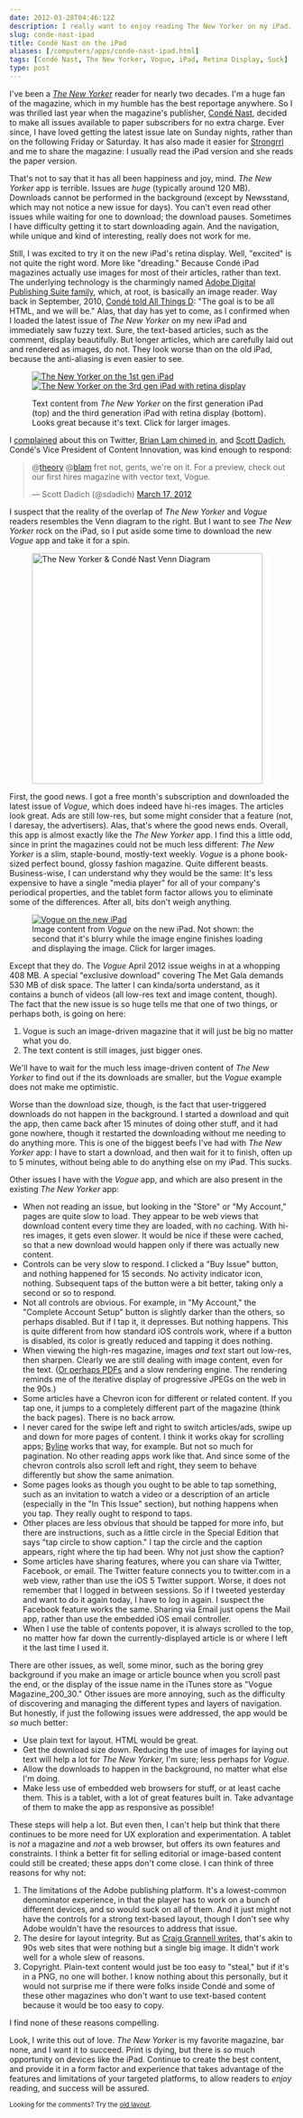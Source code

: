 ```yaml
--- 
date: 2012-03-28T04:46:12Z
description: I really want to enjoy reading The New Yorker on my iPad. But for a rather large number of reasons, it's just unpleasant. Here's why.
slug: conde-nast-ipad
title: Condé Nast on the iPad
aliases: [/computers/apps/conde-nast-ipad.html]
tags: [Condé Nast, The New Yorker, Vogue, iPad, Retina Display, Suck]
type: post
---
```



<p>I've been a <a href="http://www.newyorker.com/"><em>The New Yorker</em></a> reader for nearly two decades. I'm a huge fan of the magazine, which in my humble has the best reportage anywhere. So I was thrilled last year when the magazine's publisher, <a href="http://www.condenast.com/">Condé Nast</a>, decided to make all issues available to paper subscribers for no extra charge. Ever since, I have loved getting the latest issue late on Sunday nights, rather than on the following Friday or Saturday. It has also made it easier for <a href="http://blog.strongrrl.com/">Strongrrl</a> and me to share the magazine: I usually read the iPad version and she reads the paper version.</p>

<p>That's not to say that it has all been happiness and joy, mind. <em>The New Yorker</em> app is terrible. Issues are <em>huge</em> (typically around 120 MB). Downloads cannot be performed in the background (except by Newsstand, which may not notice a new issue for days). You can't even read other issues while waiting for one to download; the download pauses. Sometimes I have difficulty getting it to start downloading again. And the navigation, while unique and kind of interesting, really does not work for me.</p>

<p>Still, I was excited to try it on the new iPad's retina display. Well, "excited" is not quite the right word. More like "dreading." Because Condé iPad magazines actually use images for most of their articles, rather than text. The underlying technology is the charmingly named <a href="http://www.adobe.com/products/digital-publishing-suite-family.html">Adobe Digital Publishing Suite family</a>, which, at root, is basically an image reader. Way back in September, 2010, <a href="http://allthingsd.com/20100928/conde-nasts-ipad-apps-are-too-portly-blame-adobe/">Condé told All Things D</a>: "The goal is to be all HTML, and we will be." Alas, that day has yet to come, as I confirmed when I loaded the latest issue of <em>The New Yorker</em> on my new iPad and immediately saw fuzzy text. Sure, the text-based articles, such as the comment, display beautifully. But longer articles, which are carefully laid out and rendered as images, do not. They look worse than on the old iPad, because the anti-aliasing is even easier to see.</p>

<figure>
<a href="https://www.flickr.com/photos/theory/6861697774/sizes/o/in/set-72157629648560359/" title="The New Yorker on the 1st gen iPad"><img src="https://farm8.staticflickr.com/7059/6861697774_a7ac0d9356_z.jpg" alt="The New Yorker on the 1st gen iPad" /></a>
<a href="https://www.flickr.com/photos/theory/7007813821/sizes/o/in/set-72157629648560359/" alt="The New Yorker on the 3rd gen iPad with retina display"><img src="https://farm8.staticflickr.com/7110/7007813821_6293e374eb_z.jpg" alt="The New Yorker on the 3rd gen iPad with retina display" /></a>
<figcaption><p>Text content from <em>The New Yorker</em> on the first generation iPad (top) and the third generation iPad with retina display (bottom). Looks great because it's text. Click for larger images.</p></figcaption>
</figure>

<p>I <a href="https://twitter.com/#!/theory/status/180846743775232000">complained</a> about this on Twitter, <a href="https://twitter.com/#!/blam/status/180856508479848448">Brian Lam chimed in</a>, and <a href="https://twitter.com/sdadich">Scott Dadich</a>, Condé's Vice President of Content Innovation, was kind enough to respond:</p>

<blockquote class="twitter-tweet" data-in-reply-to="180846743775232000"><p>@<a href="https://twitter.com/theory">theory</a> @<a href="https://twitter.com/blam">blam</a> fret not, gents, we're on it. For a preview, check out our first hires magazine with vector text, Vogue.</p>— Scott Dadich (@sdadich) <a href="https://twitter.com/sdadich/status/181039871199154177" data-datetime="2012-03-17T15:30:43+00:00">March 17, 2012</a></blockquote>

<script src="//platform.twitter.com/widgets.js" charset="utf-8"></script>

<p>I suspect that the reality of the overlap of <em>The New Yorker</em> and <em>Vogue</em> readers resembles the Venn diagram to the right. But I want to see <em>The New Yorker</em> rock on the iPad, so I put aside some time to download the new <em>Vogue</em> app and take it for a spin.</p>

<figure class="right" style="background-color:#fff"><img src="https://farm8.staticflickr.com/7239/7007841235_5559a170e1_o.png" style="width:307pt;" alt="The New Yorker &amp; Condé Nast Venn Diagram" title=" The New Yorker &amp; Condé Nast Venn Diagram" /></figure>

<p>First, the good news. I got a free month's subscription and downloaded the latest issue of <em>Vogue</em>, which does indeed have hi-res images. The articles look great. Ads are still low-res, but some might consider that a feature (not, I daresay, the advertisers). Alas, that's where the good news ends. Overall, this app is almost exactly like the <em>The New Yorker</em> app. I find this a little odd, since in print the magazines could not be much less different: <em>The New Yorker</em> is a slim, staple-bound, mostly-text weekly. <em>Vogue</em> is a phone book-sized perfect bound, glossy fashion magazine. Quite different beasts. Business-wise, I can understand why they would be the same: It's less expensive to have a single "media player" for all of your company's periodical properties, and the tablet form factor allows you to eliminate some of the differences. After all, bits don't weigh anything.</p>

<figure>
<a href="https://www.flickr.com/photos/theory/7007813933/sizes/l/in/set-72157629648560359/"><img src="https://farm8.staticflickr.com/7198/7007813933_bd7e86947c_z.jpg" alt="Vogue on the new iPad" /></a>
<figcaption>Image content from <em>Vogue</em> on the new iPad. Not shown: the second that it's blurry while the image engine finishes loading and displaying the image. Click for larger images.</figcaption>
</figure>

<p>Except that they do. The <em>Vogue</em> April 2012 issue weighs in at a whopping 408 MB. A special "exclusive download" covering The Met Gala demands 530 MB of disk space. The latter I can kinda/sorta understand, as it contains a bunch of videos (all low-res text and image content, though). The fact that the new issue is so huge tells me that one of two things, or perhaps both, is going on here:</p>

<ol>
<li>Vogue is such an image-driven magazine that it will just be big no matter what you do.</li>
<li>The text content is still images, just bigger ones.</li>
</ol>

<p>We'll have to wait for the much less image-driven content of <em>The New Yorker</em> to find out if the its downloads are smaller, but the <em>Vogue</em> example does not make me optimistic.</p>

<p>Worse than the download size, though, is the fact that user-triggered downloads do not happen in the background. I started a download and quit the app, then came back after 15 minutes of doing other stuff, and it had gone nowhere, though it restarted the downloading without me needing to do anything more. This is one of the biggest beefs I've had with <em>The New Yorker</em> app: I have to start a download, and then wait for it to finish, often up to 5 minutes, without being able to do anything else on my iPad. This sucks.</p>

<p>Other issues I have with the <em>Vogue</em> app, and which are also present in the existing <em>The New Yorker</em> app:</p>

<ul>
<li>When not reading an issue, but looking in the "Store" or "My Account," pages are quite slow to load. They appear to be web views that download content every time they are loaded, with no caching. With hi-res images, it gets even slower. It would be nice if these were cached, so that a new download would happen only if there was actually new content.</li>
<li>Controls can be very slow to respond. I clicked a "Buy Issue" button, and nothing happened for 15 seconds. No activity indicator icon, nothing. Subsequent taps of the button were a bit better, taking only a second or so to respond.</li>
<li>Not all controls are obvious. For example, in "My Account," the "Complete Account Setup" button is slightly darker than the others, so perhaps disabled. But if I tap it, it depresses. But nothing happens. This is quite different from how standard iOS controls work, where if a button is disabled, its color is greatly reduced and tapping it does nothing.</li>
<li>When viewing the high-res magazine, images <em>and text</em> start out low-res, then sharpen. Clearly we are still dealing with image content, even for the text. (<a href="http://reverttosaved.com/2012/03/26/why-do-magazines-look-so-bad-on-the-new-ipad/">Or perhaps PDFs</a> and a slow rendering engine. The rendering reminds me of the iterative display of progressive JPEGs on the web in the 90s.)</li>
<li>Some articles have a Chevron icon for different or related content. If you tap one, it jumps to a completely different part of the magazine (think the back pages). There is no back arrow.</li>
<li>I never cared for the swipe left and right to switch articles/ads, swipe up and down for more pages of content. I think it works okay for scrolling apps; <a href="http://www.phantomfish.com/byline.html">Byline</a> works that way, for example. But not so much for pagination. No other reading apps work like that. And since some of the chevron controls also scroll left and right, they seem to behave differently but show the same animation.</li>
<li>Some pages looks as though you ought to be able to tap something, such as an invitation to watch a video or a description of an article (especially in the "In This Issue" section), but nothing happens when you tap. They really ought to respond to taps.</li>
<li>Other places are less obvious that should be tapped for more info, but there are instructions, such as a little circle in the Special Edition that says "tap circle to show caption." I tap the circle and the caption appears, right where the tip had been. Why not just show the caption?</li>
<li>Some articles have sharing features, where you can share via Twitter, Facebook, or email. The Twitter feature connects you to twitter.com in a web view, rather than use the iOS 5 Twitter support. Worse, it does not remember that I logged in between sessions. So if I tweeted yesterday and want to do it again today, I have to log in again. I suspect the Facebook feature works the same. Sharing via Email just opens the Mail app, rather than use the embedded iOS email controller.</li>
<li>When I use the table of contents popover, it is always scrolled to the top, no matter how far down the currently-displayed article is or where I left it the last time I used it.</li>
</ul>

<p>There are other issues, as well, some minor, such as the boring grey background if you make an image or article bounce when you scroll past the end, or the display of the issue name in the iTunes store as "Vogue Magazine_200_30." Other issues are more annoying, such as the difficulty of discovering and managing the different types and layers of navigation. But honestly, if just the following issues were addressed, the app would be <em>so</em> much better:</p>

<ul>
<li>Use plain text for layout. HTML would be great.</li>
<li>Get the download size down. Reducing the use of images for laying out text will help a lot for <em>The New Yorker,</em> I'm sure; less perhaps for <em>Vogue</em>.</li>
<li>Allow the downloads to happen in the background, no matter what else I'm doing.</li>
<li>Make less use of embedded web browsers for stuff, or at least cache them. This is a tablet, with a lot of great features built in. Take advantage of them to make the app as responsive as possible!</li>
</ul>

<p>These steps will help a lot. But even then, I can't help but think that there continues to be more need for UX exploration and experimentation. A tablet is <em>not</em> a magazine and <em>not</em> a web browser, but offers its own features and constraints. I think a better fit for selling editorial or image-based content could still be created; these apps don't come close. I can think of three reasons for why not:</p>

<ol>
<li>The limitations of the Adobe publishing platform. It's a lowest-common denominator experience, in that the player has to work on a bunch of different devices, and so would suck on all of them. And it just might not have the controls for a strong text-based layout, though I don't see why Adobe wouldn't have the resources to address that issue.</li>
<li>The desire for layout integrity. But as <a href="http://reverttosaved.com/2012/03/26/why-do-magazines-look-so-bad-on-the-new-ipad/">Craig Grannell writes</a>, that's akin to 90s web sites that were nothing but a single big image. It didn't work well for a whole slew of reasons.</li>
<li>Copyright. Plain-text content would just be too easy to "steal," but if it's in a PNG, no one will bother. I know nothing about this personally, but it would not surprise me if there were folks inside Condé and some of these other magazines who don't want to use text-based content because it would be too easy to copy.</li>
</ol>

<p>I find none of these reasons compelling. </p>

<p>Look, I write this out of love. <em>The New Yorker</em> is my favorite magazine, bar none, and I want it to succeed. Print is dying, but there is <em>so</em> much opportunity on devices like the iPad. Continue to create the best content, and provide it in a form factor and experience that takes advantage of the features and limitations of your targeted platforms, to allow readers to <em>enjoy</em> reading, and success will be assured.</p>

<p class="past"><small>Looking for the comments? Try the <a rel="nofollow" href="//past.justatheory.com/computers/apps/conde-nast-ipad.html">old layout</a>.</small></p>


